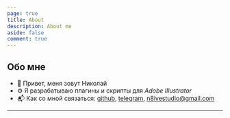 ```yaml
---
page: true
title: About
description: About me
aside: false
comment: true
---
```


## Обо мне
- 👋 Привет, меня зовут Николай
- ⚙️ Я разрабатываю плагины и скрипты для *Adobe Illustrator*
- 📬 Как со мной связаться: [github](https://github.com/moody4), [telegram](https://t.me/moodyallen), [n8ivestudio@gmail.com](mailto:n8ivestudio@gmail.com)
---
